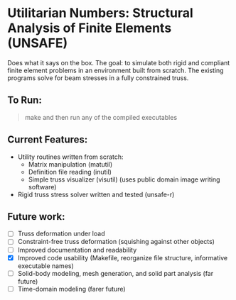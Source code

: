 # Utilitarian Numbers: Structural Analysis of Finite Elements (UNSAFE)

Does what it says on the box.
The goal: to simulate both rigid and compliant finite element problems in an environment built from scratch. The existing programs solve for beam stresses in a fully constrained truss.

## To Run:

> make
and then run any of the compiled executables

## Current Features:
* Utility routines written from scratch:
  * Matrix manipulation (matutil)
  * Definition file reading (inutil)
  * Simple truss visualizer (visutil) (uses public domain image writing software)
* Rigid truss stress solver written and tested (unsafe-r)

## Future work:
- [ ] Truss deformation under load
- [ ] Constraint-free truss deformation (squishing against other objects)
- [ ] Improved documentation and readability
- [x] Improved code usability (Makefile, reorganize file structure, informative executable names)
- [ ] Solid-body modeling, mesh generation, and solid part analysis (far future)
- [ ] Time-domain modeling (farer future)
